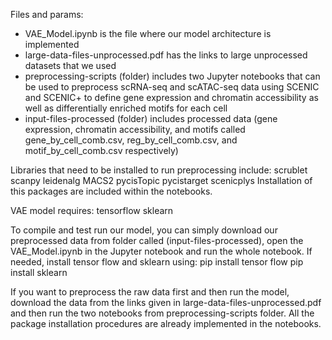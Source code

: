 Files and params:

- VAE_Model.ipynb is the file where our model architecture is implemented
- large-data-files-unprocessed.pdf has the links to large unprocessed datasets that we used
- preprocessing-scripts (folder) includes two Jupyter notebooks that can be used to preprocess scRNA-seq and scATAC-seq data using SCENIC and SCENIC+ to define gene expression and chromatin accessibility as well as differentially enriched motifs for each cell
- input-files-processed (folder) includes processed data (gene expression, chromatin accessibility, and motifs called gene_by_cell_comb.csv, reg_by_cell_comb.csv, and motif_by_cell_comb.csv respectively)



Libraries that need to be installed to run preprocessing include:
scrublet
scanpy
leidenalg
MACS2
pycisTopic
pycistarget
scenicplys
Installation of this packages are included within the notebooks.

VAE model requires:
tensorflow
sklearn




To compile and test run our model, you can simply download our preprocessed data from folder called (input-files-processed), open the VAE_Model.ipynb in the Jupyter notebook and run the whole notebook. If needed, install tensor flow and sklearn using:
pip install tensor flow
pip install sklearn



If you want to preprocess the raw data first and then run the model, download the data from the links given in large-data-files-unprocessed.pdf and then run the two notebooks from preprocessing-scripts folder. All the package installation procedures are already implemented in the notebooks.




